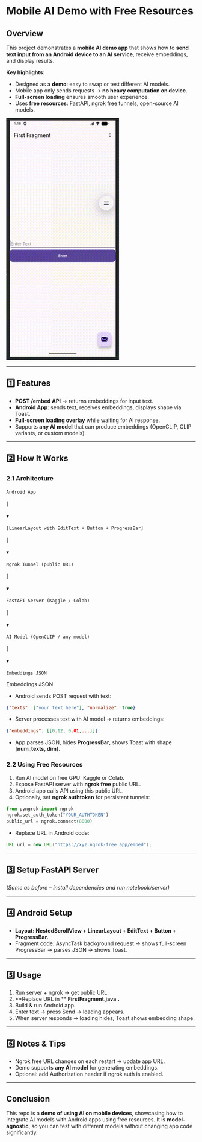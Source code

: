 # Mobile AI Demo with Free Resources

## Overview

This project demonstrates a **mobile AI demo app** that shows how to **send text input from an Android device to an AI service**, receive embeddings, and display results.

**Key highlights:**

- Designed as a **demo**: easy to swap or test different AI models.
- Mobile app only sends requests → **no heavy computation on device**.
- **Full-screen loading** ensures smooth user experience.
- Uses **free resources**: FastAPI, ngrok free tunnels, open-source AI models.

![Demo App](assets/demo.gif)


---

## 1️⃣ Features

- **POST /embed API** → returns embeddings for input text.
- **Android App**: sends text, receives embeddings, displays shape via Toast.
- **Full-screen loading overlay** while waiting for AI response.
- Supports **any AI model** that can produce embeddings (OpenCLIP, CLIP variants, or custom models).

---

## 2️⃣ How It Works

### 2.1 Architecture

```plaintext
Android App

│

▼

[LinearLayout with EditText + Button + ProgressBar]

│

▼

Ngrok Tunnel (public URL)

│

▼

FastAPI Server (Kaggle / Colab)

│

▼

AI Model (OpenCLIP / any model)

│

▼

Embeddings JSON

```

Embeddings JSON

* Android sends POST request with text:

```json
{"texts": ["your text here"], "normalize": true}
```

* Server processes text with AI model → returns embeddings:

```json
{"embeddings": [[0.12, 0.01,...]]}
```

* App parses JSON, hides **ProgressBar**, shows Toast with shape **[num_texts, dim]**.

### **2.2 Using Free Resources**

1. Run AI model on free GPU: Kaggle or Colab.
2. Expose FastAPI server with **ngrok free** public URL.
3. Android app calls API using this public URL.
4. Optionally, set **ngrok authtoken** for persistent tunnels:

```python
from pyngrok import ngrok
ngrok.set_auth_token("YOUR_AUTHTOKEN")
public_url = ngrok.connect(8000)
```

* Replace URL in Android code:

```java
URL url = new URL("https://xyz.ngrok-free.app/embed");
```

---

## **3️⃣ Setup FastAPI Server**

*(Same as before – install dependencies and run notebook/server)*

---

## **4️⃣ Android Setup**

* **Layout: **NestedScrollView + LinearLayout + EditText + Button + ProgressBar**.**
* Fragment code: AsyncTask background request → shows full-screen ProgressBar → parses JSON → shows Toast.

---

## **5️⃣ Usage**

1. Run server + ngrok → get public URL.
2. **Replace URL in ** **FirstFragment.java** **.**
3. Build & run Android app.
4. Enter text → press Send → loading appears.
5. When server responds → loading hides, Toast shows embedding shape.

---

## **6️⃣ Notes & Tips**

* Ngrok free URL changes on each restart → update app URL.
* Demo supports **any AI model** for generating embeddings.
* Optional: add Authorization header if ngrok auth is enabled.

---

## **Conclusion**

This repo is a **demo of using AI on mobile devices**, showcasing how to integrate AI models with Android apps using free resources. It is **model-agnostic**, so you can test with different models without changing app code significantly.
